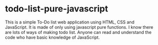 # todo-list-pure-javascript


This is a simple To-Do list web application using HTML, CSS and JavaScript. It is made of only using javascript pure functions. I know there are lots of ways of making todo list. Anyone can read and understand the code who have basic knowledge of JavaScript. 
